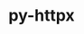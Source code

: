 ---
title: "py-httpx"
layout: cache
categories: [package, develop]
meta: {"versions": ["0.23.3"], "compilers": ["gcc@=11.3.0"], "oss": ["ubuntu22.04"], "platforms": ["linux"], "targets": ["x86_64_v3"], "stacks": ["ml-linux-x86_64-cpu", "ml-linux-x86_64-cuda", "root"], "num_specs": 5, "num_specs_by_stack": {"ml-linux-x86_64-cuda": 5, "ml-linux-x86_64-cpu": 5, "root": 5}}
spec_details: [{"hash": "wzzeymkvtlx3eldesjcw2gg6vk57eftj", "compiler": "gcc@=11.3.0", "versions": ["0.23.3"], "os": "ubuntu22.04", "platform": "linux", "target": "x86_64_v3", "variants": ["build_system=python_pip", "~http2"], "stacks": ["ml-linux-x86_64-cuda", "ml-linux-x86_64-cpu", "root"], "size": "-", "tarball": "https://binaries.spack.io/develop/build_cache/linux-ubuntu22.04-x86_64_v3/gcc-11.3.0/py-httpx-0.23.3/linux-ubuntu22.04-x86_64_v3-gcc-11.3.0-py-httpx-0.23.3-wzzeymkvtlx3eldesjcw2gg6vk57eftj.spack"}, {"hash": "okz4uefzztkwbme5prbi7hxih2yfmshg", "compiler": "gcc@=11.3.0", "versions": ["0.23.3"], "os": "ubuntu22.04", "platform": "linux", "target": "x86_64_v3", "variants": ["build_system=python_pip", "~http2"], "stacks": ["ml-linux-x86_64-cuda", "ml-linux-x86_64-cpu", "root"], "size": "-", "tarball": "https://binaries.spack.io/develop/build_cache/linux-ubuntu22.04-x86_64_v3/gcc-11.3.0/py-httpx-0.23.3/linux-ubuntu22.04-x86_64_v3-gcc-11.3.0-py-httpx-0.23.3-okz4uefzztkwbme5prbi7hxih2yfmshg.spack"}, {"hash": "nbspfkg2qam7jvrfglblwdxogsqsugzb", "compiler": "gcc@=11.3.0", "versions": ["0.23.3"], "os": "ubuntu22.04", "platform": "linux", "target": "x86_64_v3", "variants": ["build_system=python_pip", "~http2"], "stacks": ["ml-linux-x86_64-cuda", "ml-linux-x86_64-cpu", "root"], "size": "-", "tarball": "https://binaries.spack.io/develop/build_cache/linux-ubuntu22.04-x86_64_v3/gcc-11.3.0/py-httpx-0.23.3/linux-ubuntu22.04-x86_64_v3-gcc-11.3.0-py-httpx-0.23.3-nbspfkg2qam7jvrfglblwdxogsqsugzb.spack"}, {"hash": "tf5im3755uidshamxgr5wc7tcfn7ypc6", "compiler": "gcc@=11.3.0", "versions": ["0.23.3"], "os": "ubuntu22.04", "platform": "linux", "target": "x86_64_v3", "variants": ["build_system=python_pip", "~http2"], "stacks": ["ml-linux-x86_64-cuda", "ml-linux-x86_64-cpu", "root"], "size": "-", "tarball": "https://binaries.spack.io/develop/build_cache/linux-ubuntu22.04-x86_64_v3/gcc-11.3.0/py-httpx-0.23.3/linux-ubuntu22.04-x86_64_v3-gcc-11.3.0-py-httpx-0.23.3-tf5im3755uidshamxgr5wc7tcfn7ypc6.spack"}, {"hash": "jjgd3nj4437depjd52vjwnmqdnswremn", "compiler": "gcc@=11.3.0", "versions": ["0.23.3"], "os": "ubuntu22.04", "platform": "linux", "target": "x86_64_v3", "variants": ["build_system=python_pip", "~http2"], "stacks": ["ml-linux-x86_64-cuda", "ml-linux-x86_64-cpu", "root"], "size": "-", "tarball": "https://binaries.spack.io/develop/build_cache/linux-ubuntu22.04-x86_64_v3/gcc-11.3.0/py-httpx-0.23.3/linux-ubuntu22.04-x86_64_v3-gcc-11.3.0-py-httpx-0.23.3-jjgd3nj4437depjd52vjwnmqdnswremn.spack"}]
---